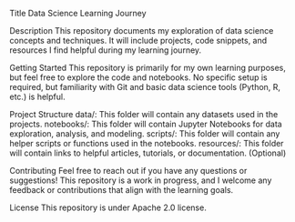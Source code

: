 Title
Data Science Learning Journey

Description
This repository documents my exploration of data science concepts and techniques. It will include projects, code snippets, and resources I find helpful during my learning journey.

Getting Started
This repository is primarily for my own learning purposes, but feel free to explore the code and notebooks. No specific setup is required, but familiarity with Git and basic data science tools (Python, R, etc.) is helpful.

Project Structure
    data/: This folder will contain any datasets used in the projects.
    notebooks/: This folder will contain Jupyter Notebooks for data exploration, analysis, and modeling.
    scripts/: This folder will contain any helper scripts or functions used in the notebooks.
    resources/: This folder will contain links to helpful articles, tutorials, or documentation. (Optional)

Contributing
Feel free to reach out if you have any questions or suggestions! This repository is a work in progress, and I welcome any feedback or contributions that align with the learning goals.

License
This repository is under Apache 2.0 license.
